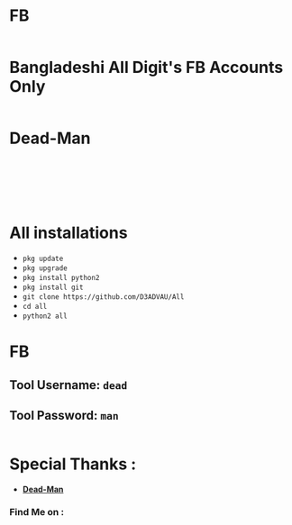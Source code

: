 <!-- wp:heading {"level":1} -->
<h1>FB</h1>
<!-- /wp:heading -->


<!-- wp:image {"linkDestination":"custom"} -->
<figure class="wp-block-image"><a href="https://github.com/D3ADVAU/Fb/blob/Dead/FB.JPG" target="_blank" rel="noreferrer noopener"><img src="https://github.com/D3ADVAU/Fb/raw/Dead/FB.JPG" alt=""/></a></figure>
<!-- /wp:image -->

<!-- wp:heading {"level":1} -->
<h1><a href="https://github.com/D3ADVAU/Fb#bangladeshi-fb-accounts-only"></a>Bangladeshi All Digit's FB Accounts Only</h1>
<!-- /wp:heading -->

<!-- wp:image {"linkDestination":"custom"} -->
<figure class="wp-block-image"><a href="https://github.com/D3ADVAU/Fb#"><img src="https://camo.githubusercontent.com/653b3e49df4574e0e8b83f28c680d5499cdc762c6540beb235a4f46b1e027576/68747470733a2f2f696d672e736869656c64732e696f2f62616467652f4d414445253230696e2d42616e676c61646573682d677265656e3f636f6c6f72413d25323366663030303026636f6c6f72423d253233303137653430267374796c653d666f722d7468652d6261646765" alt="" title="Made by Dead-Man"/></a></figure>
<!-- /wp:image -->

<!-- wp:heading {"level":1} -->
<h1><a href="https://github.com/D3ADVAU/Fb#dead-man"></a>Dead-Man</h1>
<!-- /wp:heading -->

<!-- wp:heading {"level":1} -->
<h1><a href="https://github.com/D3ADVAU/Fb#----"></a><a target="_blank" rel="noreferrer noopener" href="https://camo.githubusercontent.com/0f95a7b55989cb27dcf78452b190670bb3fbaf4a5df091e7e716e3c3e1f7d921/68747470733a2f2f696d672e736869656c64732e696f2f62616467652f417574686f722d446561642d2d4d616e2d6379616e3f7374796c653d666c61742d737175617265"></a></h1>
<!-- /wp:heading -->

<!-- wp:image {"linkDestination":"custom"} -->
<figure class="wp-block-image"><a href="https://camo.githubusercontent.com/a2334f7ce9a0c19d97fe5cd93968ff42540c7d140fdce8e5207b72525da17de9/68747470733a2f2f696d672e736869656c64732e696f2f6769746875622f73746172732f446561646d616e3234372f46623f7374796c653d666f722d7468652d6261646765" target="_blank" rel="noreferrer noopener"><img src="https://camo.githubusercontent.com/a2334f7ce9a0c19d97fe5cd93968ff42540c7d140fdce8e5207b72525da17de9/68747470733a2f2f696d672e736869656c64732e696f2f6769746875622f73746172732f446561646d616e3234372f46623f7374796c653d666f722d7468652d6261646765" alt=""/></a></figure>
<!-- /wp:image -->

<!-- wp:image {"linkDestination":"custom"} -->
<figure class="wp-block-image"><a href="https://camo.githubusercontent.com/48a752f00d8fecf18404462c33ff34892cc6f9ccf9052f25924ff900cda7ca03/68747470733a2f2f696d672e736869656c64732e696f2f6769746875622f6973737565732f446561646d616e3234372f46623f636f6c6f723d726564267374796c653d666f722d7468652d6261646765" target="_blank" rel="noreferrer noopener"><img src="https://camo.githubusercontent.com/48a752f00d8fecf18404462c33ff34892cc6f9ccf9052f25924ff900cda7ca03/68747470733a2f2f696d672e736869656c64732e696f2f6769746875622f6973737565732f446561646d616e3234372f46623f636f6c6f723d726564267374796c653d666f722d7468652d6261646765" alt=""/></a></figure>
<!-- /wp:image -->

<!-- wp:image {"linkDestination":"custom"} -->
<figure class="wp-block-image"><a href="https://camo.githubusercontent.com/755f036ff85e24353c04cd2544ae00ab3af31fae2c7e44c6f406e63757461c68/68747470733a2f2f696d672e736869656c64732e696f2f6769746875622f666f726b732f446561646d616e2f46623f636f6c6f723d7465616c267374796c653d666f722d7468652d6261646765" target="_blank" rel="noreferrer noopener"><img src="https://camo.githubusercontent.com/755f036ff85e24353c04cd2544ae00ab3af31fae2c7e44c6f406e63757461c68/68747470733a2f2f696d672e736869656c64732e696f2f6769746875622f666f726b732f446561646d616e2f46623f636f6c6f723d7465616c267374796c653d666f722d7468652d6261646765" alt=""/></a></figure>
<!-- /wp:image -->

<!-- wp:image {"linkDestination":"custom"} -->
<figure class="wp-block-image"><a href="https://camo.githubusercontent.com/7ee09e33f7e4c82d300a5d723795f6056f8a073e515395a95a2f2d601e63934e/68747470733a2f2f696d672e736869656c64732e696f2f62616467652f4f70656e253230536f757263652d5965732d6379616e3f7374796c653d666c61742d737175617265" target="_blank" rel="noreferrer noopener"><img src="https://camo.githubusercontent.com/7ee09e33f7e4c82d300a5d723795f6056f8a073e515395a95a2f2d601e63934e/68747470733a2f2f696d672e736869656c64732e696f2f62616467652f4f70656e253230536f757263652d5965732d6379616e3f7374796c653d666c61742d737175617265" alt=""/></a></figure>
<!-- /wp:image -->

<!-- wp:image {"linkDestination":"custom"} -->
<figure class="wp-block-image"><a href="https://camo.githubusercontent.com/2d4efbe3ec943cd32e2985e875476c1b6bab734a51c1c431cb9832793c5862f0/68747470733a2f2f696d672e736869656c64732e696f2f62616467652f4d414445253230494e2d42414e474c41444553482d677265656e3f636f6c6f72413d25323366663030303026636f6c6f72423d253233303137653430267374796c653d666c61742d737175617265" target="_blank" rel="noreferrer noopener"><img src="https://camo.githubusercontent.com/2d4efbe3ec943cd32e2985e875476c1b6bab734a51c1c431cb9832793c5862f0/68747470733a2f2f696d672e736869656c64732e696f2f62616467652f4d414445253230494e2d42414e474c41444553482d677265656e3f636f6c6f72413d25323366663030303026636f6c6f72423d253233303137653430267374796c653d666c61742d737175617265" alt=""/></a></figure>
<!-- /wp:image -->

<!-- wp:heading {"level":1} -->
<h1><a href="https://github.com/D3ADVAU/Fb#fb-installations"></a>All installations</h1>
<!-- /wp:heading -->

<!-- wp:list -->
<ul><li><code>pkg update</code></li><li><code>pkg upgrade</code></li><li><code>pkg install python2</code></li><li><code>pkg install git</code></li><li><code>git clone https://github.com/D3ADVAU/All</code></li><li><code>cd all</code></li><li><code>python2 all</code></li></ul>
<!-- /wp:list -->

<!-- wp:heading {"level":1} -->
<h1><a href="https://github.com/D3ADVAU/Fb#fb-1"></a>FB</h1>
<!-- /wp:heading -->

<!-- wp:heading -->
<h2><a href="https://github.com/D3ADVAU/Fb#tool-Username-Dead-Man"></a>Tool Username:&nbsp;<code>dead</code></h2>
<h2><a href="https://github.com/D3ADVAU/Fb#tool-Password-password"></a>Tool Password:&nbsp;<code>man</code></h2>
<!-- /wp:heading -->

<!-- wp:image {"linkDestination":"custom"} -->
<figure class="wp-block-image"><a href="https://github.com/D3ADVAU/Fb/blob/Dead/FB.gif" target="_blank" rel="noreferrer noopener"><img src="https://github.com/D3ADVAU/Fb/raw/Dead/FB.gif" alt=""/></a></figure>
<!-- /wp:image -->

<!-- wp:heading {"level":1} -->
<h1><a href="https://github.com/D3ADVAU/Fb#special-thanks-"></a>Special Thanks :</h1>
<!-- /wp:heading -->

<!-- wp:list -->
<ul><li><a href="https://github.com/D3ADVAU"><strong>Dead-Man</strong></a></li></ul>
<!-- /wp:list -->

<!-- wp:heading {"level":3} -->
<h3><a href="https://github.com/D3ADVAU/Fb#find-me-on-"></a>Find Me on :</h3>
<!-- /wp:heading -->

<!-- wp:image {"linkDestination":"custom"} -->
<figure class="wp-block-image"><a href="https://github.com/D3ADVAU"><img src="https://camo.githubusercontent.com/740544dc577adf295c72af4ef4ef0914572ab834aeb7798c661280b45efd1b0b/68747470733a2f2f696d672e736869656c64732e696f2f62616467652f4769746875622d446561642d2d4d616e2d677265656e3f7374796c653d666f722d7468652d6261646765266c6f676f3d676974687562" alt=""/></a></figure>
<!-- /wp:image -->

<!-- wp:image {"linkDestination":"custom"} -->
<figure class="wp-block-image"><a href="https://www.facebook.com/D3ADVAU"><img src="https://camo.githubusercontent.com/eb0f9023a7fdcb81d2cad7b47a49b3b756b5eaf9f169f171a31f87433b628e86/68747470733a2f2f696d672e736869656c64732e696f2f62616467652f46616365626f6f6b2d446561642d2d4d616e2d7265643f7374796c653d666f722d7468652d6261646765266c6f676f3d46616365626f6f6b" alt=""/></a></figure>
<!-- /wp:image -->

<!-- wp:image {"linkDestination":"custom"} -->
<figure class="wp-block-image"><a href="https://m.me/D3ADVAU"><img src="https://camo.githubusercontent.com/b3f996a015fec9ec20f55759a6e7dc9ad46009d05cbf627bf8867a357cc3079a/68747470733a2f2f696d672e736869656c64732e696f2f62616467652f4d657373656e6765722d446561642d2d4d616e2d626c75653f7374796c653d666f722d7468652d6261646765266c6f676f3d4d657373656e676572" alt=""/></a></figure>
<!-- /wp:image -->
